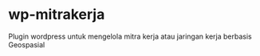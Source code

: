 # wp-mitrakerja
Plugin wordpress untuk mengelola mitra kerja atau jaringan kerja berbasis Geospasial
